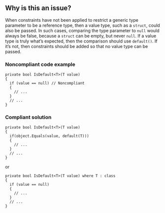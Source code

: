 ## Why is this an issue?
 
When constraints have not been applied to restrict a generic type parameter to be a reference type, then a value type, such as a `struct`, could also be passed. In such cases, comparing the type parameter to `null` would always be false, because a `struct` can be empty, but never `null`. If a value type is truly what’s expected, then the comparison should use `default()`. If it’s not, then constraints should be added so that no value type can be passed.
 
### Noncompliant code example

    private bool IsDefault<T>(T value)
    {
      if (value == null) // Noncompliant
      {
        // ...
      }
      // ...
    }

### Compliant solution

    private bool IsDefault<T>(T value)
    {
      if(object.Equals(value, default(T)))
      {
        // ...
      }
      // ...
    }

or

    private bool IsDefault<T>(T value) where T : class
    {
      if (value == null)
      {
        // ...
      }
      // ...
    }